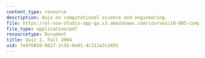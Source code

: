 ```yaml
---
content_type: resource
description: Quiz on computational science and engineering.
file: https://ol-ocw-studio-app-qa.s3.amazonaws.com/courses/18-085-computational-science-and-engineering-i-fall-2008/7e8f6850061f2c5b6e914c113a3c2491_quiz218085f04.pdf
file_type: application/pdf
resourcetype: Document
title: Quiz 2, Fall 2004
uid: 7e8f6850-061f-2c5b-6e91-4c113a3c2491
---
```

